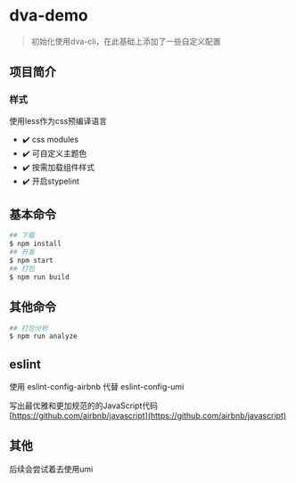 # dva-demo

> 初始化使用dva-cli，在此基础上添加了一些自定义配置

## 项目简介

### 样式

使用less作为css预编译语言

* ✔️ css modules
* ✔️ 可自定义主题色
* ✔️ 按需加载组件样式
* ✔️ 开启stypelint

## 基本命令

```bash
## 下载
$ npm install
## 开发
$ npm start
## 打包
$ npm run build
```

## 其他命令

```bash
## 打包分析
$ npm run analyze
```

## eslint

使用 eslint-config-airbnb 代替 eslint-config-umi

写出最优雅和更加规范的的JavaScript代码 [https://github.com/airbnb/javascript](https://github.com/airbnb/javascript)

## 其他

后续会尝试着去使用umi

